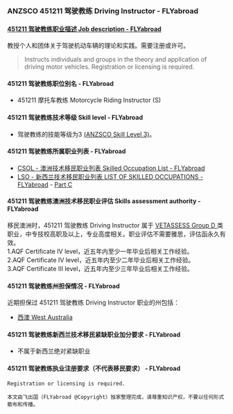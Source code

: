 ### ANZSCO 451211 驾驶教练 Driving Instructor - FLYabroad ###

#### [451211 驾驶教练职业描述 Job description - FLYabroad](http://www.flyabroadvisa.com/anzsco/4512.html#451211)

教授个人和团体关于驾驶机动车辆的理论和实践。需要注册或许可。

> Instructs individuals and groups in the theory and application of driving motor vehicles. Registration or licensing is required.

#### 451211 驾驶教练职位别名 - FLYabroad
 
- 451211 摩托车教练 Motorcycle Riding Instructor (S)

#### 451211 驾驶教练技术等级 Skill level - FLYabroad

- 驾驶教练的技能等级为3 [(ANZSCO Skill Level 3)](http://www.flyabroadvisa.com/anzsco/)。

#### 451211 驾驶教练所属职业列表 - FLYabroad

- [CSOL - 澳洲技术移民职业列表 Skilled Occupation List - FLYabroad](http://www.flyabroadvisa.com/sol/)
- [LSO - 新西兰技术移民职业列表 LIST OF SKILLED OCCUPATIONS - FLYabroad](http://nz.flyabroadvisa.com/lso/) - [Part C](partc)

#### 451211 驾驶教练澳洲技术移民职业评估 Skills assessment authority - FLYabroad

移民澳洲时，451211 驾驶教练 Driving Instructor 属于 [VETASSESS Group D ](http://www.flyabroadvisa.com/ass/vetassess.html)类职业，中专技校高职及以上，专业高度相关。职业评估不需要雅思，评估函永久有效。  
1.AQF Certificate IV level，近五年内至少一年毕业后相关工作经验。   
2.AQF Certificate IV level，近五年内至少二年毕业后相关工作经验。   
3.AQF Certificate III level，近五年内至少三年毕业后相关工作经验。

#### 451211 驾驶教练州担保情况 - FLYabroad

近期担保过 451211 驾驶教练 Driving Instructor 职业的州包括：

- [西澳 West Australia](http://www.flyabroadvisa.com/zdb/wa.html)

#### 451211 驾驶教练新西兰技术移民紧缺职业加分要求 - FLYabroad

- 不属于新西兰绝对紧缺职业

#### 451211 驾驶教练执业注册要求（不代表移民要求） - FLYabroad

    Registration or licensing is required.

`本文由飞出国（FLYabroad @Copyright）独家整理完成，请尊重知识产权，不要以任何形式散布和传播。`
